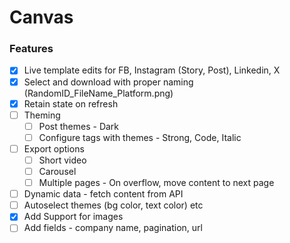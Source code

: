 # Canvas

### Features

- [x] Live template edits for FB, Instagram (Story, Post), Linkedin, X
- [x] Select and download with proper naming (RandomID_FileName_Platform.png)
- [x] Retain state on refresh
- [ ] Theming
  - [ ] Post themes - Dark
  - [ ] Configure tags with themes - Strong, Code, Italic
- [ ] Export options
  - [ ] Short video
  - [ ] Carousel
  - [ ] Multiple pages - On overflow, move content to next page
- [ ] Dynamic data - fetch content from API
- [ ] Autoselect themes (bg color, text color) etc
- [x] Add Support for images
- [ ] Add fields - company name, pagination, url
